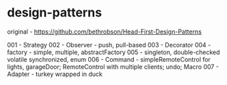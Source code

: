 # design-patterns


original - https://github.com/bethrobson/Head-First-Design-Patterns

001 - Strategy
002 - Observer - push, pull-based
003 - Decorator
004 - factory - simple, multiple, abstractFactory
005 - singleton, double-checked volatile synchronized, enum
006 - Command - simpleRemoteControl for lights, garageDoor; RemoteControl with multiple clients; undo; Macro
007 - Adapter - turkey wrapped in duck